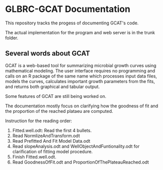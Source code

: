 <h1>GLBRC-GCAT Documentation</h1>
	
<p>This repository tracks the progess of documenting GCAT's code. </p>
<p>The actual implementation for the program and web server is in the trunk folder.</p>
<h2> Several words about GCAT </h2>
<p>GCAT is a web-based tool for summarizing microbial growth curves using mathematical modeling. The user interface requires no programming and calls on an R package of the same name which processes input data files, models the curves, calculates important growth parameters from the fits, and returns both graphical and tabular output. </p>

<p>Some features of GCAT are still being worked on. </p>
 		
<p>The documentation mostly focus on clarifying how the goodness of fit and the proportion of the reached plataeu are computed. </p>

<p>Instruction for the reading order:</p>
<ol>
<li> Fitted.well.odt: Read the first 4 bullets. </li>
<li> Read NormlizeAndTransform.odt </li> 
<li> Read Prefitted And Fit Model Data.odt </li>
<li> Read slopeAnalysis.odt and WellObjectAndFuntionality.odt for clarification of fitting model procedure. </li>
<li> Finish Fitted.well.odt. </li>
<li> Read GoodnessOfFit.odt and ProportionOfThePlateauReached.odt</li>
</ol>
